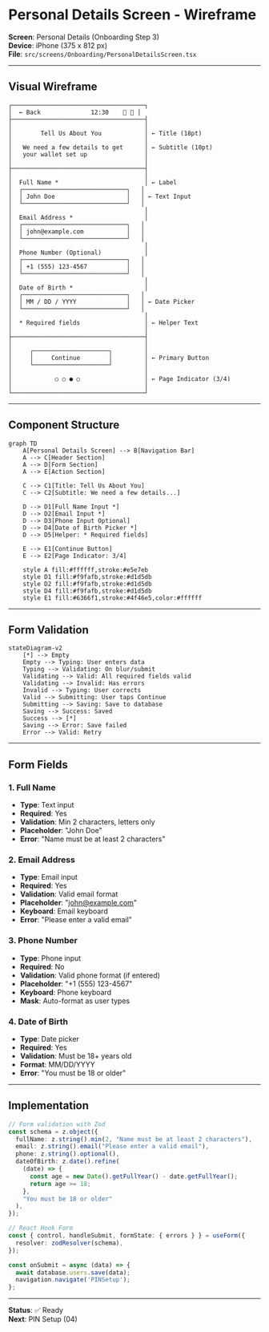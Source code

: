 # Personal Details Screen - Wireframe

**Screen**: Personal Details (Onboarding Step 3)  
**Device**: iPhone (375 x 812 px)  
**File**: `src/screens/Onboarding/PersonalDetailsScreen.tsx`

---

## Visual Wireframe

```
┌─────────────────────────────────────┐
│  ← Back              12:30    🔋 📶 │
├─────────────────────────────────────┤
│                                     │
│        Tell Us About You            │ ← Title (18pt)
│                                     │
│   We need a few details to get      │ ← Subtitle (10pt)
│   your wallet set up                │
│                                     │
├─────────────────────────────────────┤
│                                     │
│  Full Name *                        │ ← Label
│  ┌─────────────────────────────┐   │
│  │ John Doe                    │   │ ← Text Input
│  └─────────────────────────────┘   │
│                                     │
│  Email Address *                    │
│  ┌─────────────────────────────┐   │
│  │ john@example.com            │   │
│  └─────────────────────────────┘   │
│                                     │
│  Phone Number (Optional)            │
│  ┌─────────────────────────────┐   │
│  │ +1 (555) 123-4567           │   │
│  └─────────────────────────────┘   │
│                                     │
│  Date of Birth *                    │
│  ┌─────────────────────────────┐   │
│  │ MM / DD / YYYY              │   │ ← Date Picker
│  └─────────────────────────────┘   │
│                                     │
│  * Required fields                  │ ← Helper Text
│                                     │
├─────────────────────────────────────┤
│                                     │
│     ┌─────────────────────┐         │
│     │     Continue        │         │ ← Primary Button
│     └─────────────────────┘         │
│                                     │
│            ○ ○ ● ○                  │ ← Page Indicator (3/4)
│                                     │
└─────────────────────────────────────┘
```

---

## Component Structure

```mermaid
graph TD
    A[Personal Details Screen] --> B[Navigation Bar]
    A --> C[Header Section]
    A --> D[Form Section]
    A --> E[Action Section]
    
    C --> C1[Title: Tell Us About You]
    C --> C2[Subtitle: We need a few details...]
    
    D --> D1[Full Name Input *]
    D --> D2[Email Input *]
    D --> D3[Phone Input Optional]
    D --> D4[Date of Birth Picker *]
    D --> D5[Helper: * Required fields]
    
    E --> E1[Continue Button]
    E --> E2[Page Indicator: 3/4]
    
    style A fill:#ffffff,stroke:#e5e7eb
    style D1 fill:#f9fafb,stroke:#d1d5db
    style D2 fill:#f9fafb,stroke:#d1d5db
    style D4 fill:#f9fafb,stroke:#d1d5db
    style E1 fill:#6366f1,stroke:#4f46e5,color:#ffffff
```

---

## Form Validation

```mermaid
stateDiagram-v2
    [*] --> Empty
    Empty --> Typing: User enters data
    Typing --> Validating: On blur/submit
    Validating --> Valid: All required fields valid
    Validating --> Invalid: Has errors
    Invalid --> Typing: User corrects
    Valid --> Submitting: User taps Continue
    Submitting --> Saving: Save to database
    Saving --> Success: Saved
    Success --> [*]
    Saving --> Error: Save failed
    Error --> Valid: Retry
```

---

## Form Fields

### 1. Full Name
- **Type**: Text input
- **Required**: Yes
- **Validation**: Min 2 characters, letters only
- **Placeholder**: "John Doe"
- **Error**: "Name must be at least 2 characters"

### 2. Email Address  
- **Type**: Email input
- **Required**: Yes
- **Validation**: Valid email format
- **Placeholder**: "john@example.com"
- **Keyboard**: Email keyboard
- **Error**: "Please enter a valid email"

### 3. Phone Number
- **Type**: Phone input  
- **Required**: No
- **Validation**: Valid phone format (if entered)
- **Placeholder**: "+1 (555) 123-4567"
- **Keyboard**: Phone keyboard
- **Mask**: Auto-format as user types

### 4. Date of Birth
- **Type**: Date picker
- **Required**: Yes
- **Validation**: Must be 18+ years old
- **Format**: MM/DD/YYYY
- **Error**: "You must be 18 or older"

---

## Implementation

```typescript
// Form validation with Zod
const schema = z.object({
  fullName: z.string().min(2, "Name must be at least 2 characters"),
  email: z.string().email("Please enter a valid email"),
  phone: z.string().optional(),
  dateOfBirth: z.date().refine(
    (date) => {
      const age = new Date().getFullYear() - date.getFullYear();
      return age >= 18;
    },
    "You must be 18 or older"
  ),
});

// React Hook Form
const { control, handleSubmit, formState: { errors } } = useForm({
  resolver: zodResolver(schema),
});

const onSubmit = async (data) => {
  await database.users.save(data);
  navigation.navigate('PINSetup');
};
```

---

**Status**: ✅ Ready  
**Next**: PIN Setup (04)
